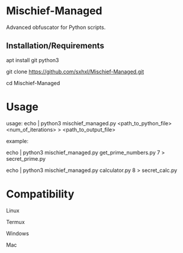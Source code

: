 # Mischief-Managed
Advanced obfuscator for Python scripts.

## Installation/Requirements
apt install git python3

git clone https://github.com/sxhxl/Mischief-Managed.git

cd Mischief-Managed

# Usage
usage:
echo | python3 mischief_managed.py <path_to_python_file> <num_of_iterations> > <path_to_output_file>

example:

echo | python3 mischief_managed.py get_prime_numbers.py 7 > secret_prime.py

echo | python3 mischief_managed.py calculator.py 8 > secret_calc.py

# Compatibility

Linux

Termux

Windows

Mac
